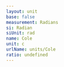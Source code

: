 ```yaml
---
layout: unit
base: false
measurement: Radians
si: Radian
siUnit: rad
name: Cole
unit: c
urlName: units/Cole
ratio: undefined
---
```

